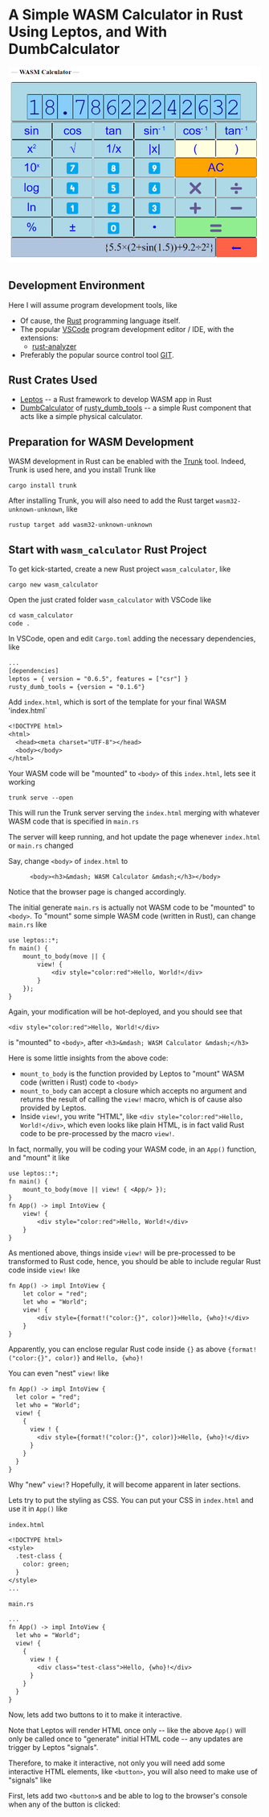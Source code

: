 
# A Simple WASM Calculator in Rust Using Leptos, and With DumbCalculator


![WASM Calculator](wasm_calculator.png)

## Development Environment

Here I will assume program development tools, like
* Of cause, the [Rust](https://www.rust-lang.org/tools/install) programming language itself.
* The popular [VSCode](https://code.visualstudio.com/download) program development editor / IDE, with the extensions:
  - [rust-analyzer](https://marketplace.visualstudio.com/items?itemName=rust-lang.rust-analyzer)
* Preferably the popular source control tool [GIT](https://git-scm.com/downloads).

## Rust Crates Used

* [Leptos](https://leptos.dev/) -- a Rust framework to develop WASM app in Rust
* [DumbCalculator](https://docs.rs/rusty_dumb_tools/0.1.6/rusty_dumb_tools/calculator/struct.DumbCalculator.html) of [rusty_dumb_tools](https://github.com/trevorwslee/rusty_dumb_tools) -- a simple Rust component that acts like a simple physical calculator. 

## Preparation for WASM Development

WASM development in Rust can be enabled with the [Trunk](https://trunkrs.dev/) tool.
Indeed, Trunk is used here, and you install Trunk like

```
cargo install trunk
```

After installing Trunk, you will also need to add the Rust target `wasm32-unknown-unknown`, like
```
rustup target add wasm32-unknown-unknown
```

## Start with `wasm_calculator` Rust Project

To get kick-started, create a new Rust project `wasm_calculator`, like
```
cargo new wasm_calculator
```

Open the just crated folder `wasm_calculator` with VSCode like
```
cd wasm_calculator
code .
```

In VSCode, open and edit `Cargo.toml` adding the necessary dependencies, like
```
...
[dependencies]
leptos = { version = "0.6.5", features = ["csr"] }
rusty_dumb_tools = {version = "0.1.6"}
```

Add `index.html`, which is sort of the template for your final WASM 'index.html`
```
<!DOCTYPE html>
<html>
  <head><meta charset="UTF-8"></head>
  <body></body>
</html>
```

Your WASM code will be "mounted" to  `<body>` of this `index.html`, lets see it working
```
trunk serve --open
```

This will run the Trunk server serving the `index.html` merging with whatever WASM code that is specified in `main.rs`

The server will keep running, and hot update the page whenever `index.html` or `main.rs` changed

Say, change `<body>` of `index.html` to 
```
	  <body><h3>&mdash; WASM Calculator &mdash;</h3></body>
```

Notice that the browser page is changed accordingly.

The initial generate `main.rs` is actually not WASM code to be "mounted" to `<body>`.
To "mount" some simple WASM code (written in Rust), can change `main.rs` like
```
use leptos::*;
fn main() {
    mount_to_body(move || {
        view! {
            <div style="color:red">Hello, World!</div>
        }
    });
}
```

Again, your modification will be hot-deployed, and you should see that
```
<div style="color:red">Hello, World!</div>
```
is "mounted" to `<body>`, after `<h3>&mdash; WASM Calculator &mdash;</h3>`  

Here is some little insights from the above code:
- `mount_to_body` is the function provided by Leptos to "mount" WASM code (written i Rust) code to `<body>`
- `mount_to_body` can accept a closure which accepts no argument and returns the result of calling the `view!` macro, which is of cause also provided by Leptos.
- Inside `view!`, you write "HTML", like `<div style="color:red">Hello, World!</div>`, which even looks like plain HTML, is in fact valid Rust code to be pre-processed by the macro `view!`.

In fact, normally, you will be coding your WASM code, in an `App()` function, and "mount" it like
```
use leptos::*;
fn main() {
    mount_to_body(move || view! { <App/> });
}
fn App() -> impl IntoView {
    view! {
        <div style="color:red">Hello, World!</div>
    }
}
``` 

As mentioned above, things inside `view!` will be pre-processed to be transformed to Rust code, hence, you should be able to include regular Rust code inside `view!` like
```
fn App() -> impl IntoView {
    let color = "red";
    let who = "World"; 
    view! {
        <div style={format!("color:{}", color)}>Hello, {who}!</div>
    }
}
```
Apparently, you can enclose regular Rust code inside `{}` as above `{format!("color:{}", color)}` and `Hello, {who}!`

You can even "nest" `view!` like
```
fn App() -> impl IntoView {
  let color = "red";
  let who = "World"; 
  view! {
    {
      view ! {
        <div style={format!("color:{}", color)}>Hello, {who}!</div>
      }
    }
  }
}
```
Why "new" `view!`? Hopefully, it will become apparent in later sections. 

Lets try to put the styling as CSS. You can put your CSS in `index.html` and use it in `App()` like

`index.html`
```
<!DOCTYPE html>
<style>
  .test-class {
    color: green;
  }
</style>
...
```

`main.rs`
```
...
fn App() -> impl IntoView {
  let who = "World"; 
  view! {
    {
      view ! {
        <div class="test-class">Hello, {who}!</div>
      }
    }
  }
}
```

Now, lets add two buttons to it to make it interactive.

Note that Leptos will render HTML once only -- like the above `App()` will only be called once to "generate" initial HTML code -- any updates are trigger by Leptos "signals".

Therefore, to make it interactive, not only you will need add some interactive HTML elements, like `<button>`, you will also need to make use of "signals" like

First, lets add two `<button>`s and be able to log to the browser's console when any of the button is clicked:
```
```